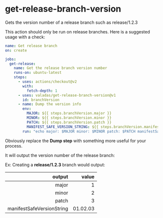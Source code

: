 # get-release-branch-version
Gets the version number of a release branch such as release/1.2.3

This action should only be run on release branches. Here is a suggested usage with a check:

```yaml
name: Get release branch
on: create

jobs:
  get-release:
    name: Get the release branch version number
    runs-on: ubuntu-latest
    steps:
      - uses: actions/checkout@v2
        with:
          fetch-depth: 1
      - uses: valadas/get-release-branch-version@v1
        id: branchVersion
      - name: Dump the version info
        env:
          MAJOR: ${{ steps.branchVersion.major }}
          MINOR: ${{ steps.branchVersion.minor }}
          PATCH: ${{ steps.branchVersion.patch }}
          MANIFEST_SAFE_VERSION_STRING: ${{ steps.branchVersion.manifestSafeVersionString }}
        run: "echo major: $MAJOR minor: $MINOR patch: $PATCH manifestSaveVersionString: $MANIFEST_SAFE_VERSION_STRING"
```

Obviously replace the **Dump step** with something more useful for your process.

It will output the version number of the release branch:

Ex: Creating a **release/1.2.3** branch would output:

| output                    | value    |
|--------------------------:|---------:|
|                    major  |        1 |
|                    minor  |        2 |
|                    patch  |        3 |
| manifestSafeVersionString | 01.02.03 |
